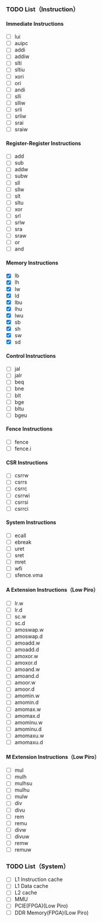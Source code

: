 ### TODO List（Instruction）

#### Immediate Instructions
- [ ] lui
- [ ] auipc
- [ ] addi
- [ ] addiw
- [ ] slti
- [ ] sltiu
- [ ] xori
- [ ] ori
- [ ] andi
- [ ] slli
- [ ] slliw
- [ ] srli
- [ ] srliw
- [ ] srai
- [ ] sraiw

#### Register-Register Instructions
- [ ] add
- [ ] sub
- [ ] addw
- [ ] subw
- [ ] sll
- [ ] sllw
- [ ] slt
- [ ] sltu
- [ ] xor
- [ ] srl
- [ ] srlw
- [ ] sra
- [ ] sraw
- [ ] or
- [ ] and

#### Memory Instructions
- [x] lb
- [x] lh
- [x] lw
- [x] ld
- [x] lbu
- [x] lhu
- [x] lwu
- [x] sb
- [x] sh
- [x] sw
- [x] sd

#### Control Instructions
- [ ] jal
- [ ] jalr
- [ ] beq
- [ ] bne
- [ ] blt
- [ ] bge
- [ ] bltu
- [ ] bgeu

#### Fence Instructions
- [ ] fence
- [ ] fence.i

#### CSR Instructions
- [ ] csrrw
- [ ] csrrs
- [ ] csrrc
- [ ] csrrwi
- [ ] csrrsi
- [ ] csrrci

#### System Instructions
- [ ] ecall
- [ ] ebreak
- [ ] uret
- [ ] sret
- [ ] mret
- [ ] wfi
- [ ] sfence.vma

#### A Extension Instructions（Low Piro）
- [ ] lr.w
- [ ] lr.d
- [ ] sc.w
- [ ] sc.d
- [ ] amoswap.w
- [ ] amoswap.d
- [ ] amoadd.w
- [ ] amoadd.d
- [ ] amoxor.w
- [ ] amoxor.d
- [ ] amoand.w
- [ ] amoand.d
- [ ] amoor.w
- [ ] amoor.d
- [ ] amomin.w
- [ ] amomin.d
- [ ] amomax.w
- [ ] amomax.d
- [ ] amominu.w
- [ ] amominu.d
- [ ] amomaxu.w
- [ ] amomaxu.d

#### M Extension Instructions（Low Piro）
- [ ] mul
- [ ] mulh
- [ ] mulhsu
- [ ] mulhu
- [ ] mulw
- [ ] div
- [ ] divu
- [ ] rem
- [ ] remu
- [ ] divw
- [ ] divuw
- [ ] remw
- [ ] remuw

### TODO List（System）
- [ ] L1 Instruction cache
- [ ] L1 Data cache
- [ ] L2 cache
- [ ] MMU
- [ ] PCIE(FPGA)(Low Piro)
- [ ] DDR Memory(FPGA)(Low Piro)